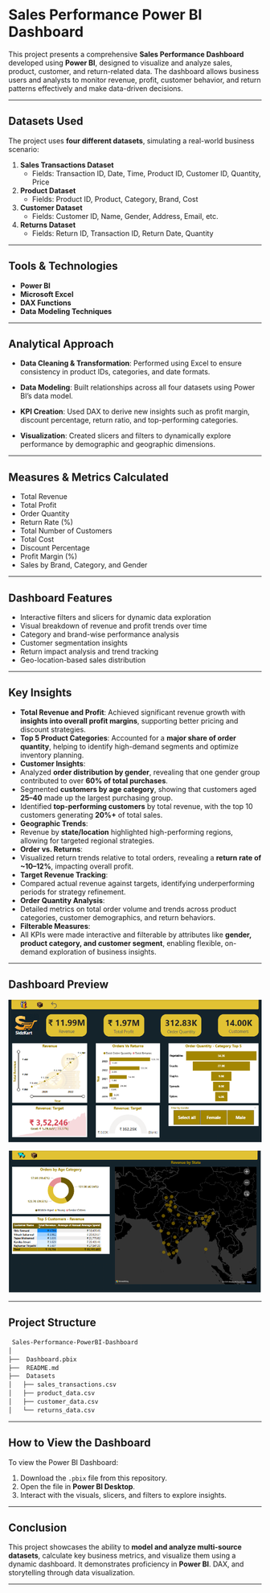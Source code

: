 
#  Sales Performance Power BI Dashboard

This project presents a comprehensive **Sales Performance Dashboard** developed using **Power BI**, designed to visualize and analyze sales, product, customer, and return-related data. The dashboard allows business users and analysts to monitor revenue, profit, customer behavior, and return patterns effectively and make data-driven decisions.

---

##  Datasets Used

The project uses **four different datasets**, simulating a real-world business scenario:

1. **Sales Transactions Dataset**
   - Fields: Transaction ID, Date, Time, Product ID, Customer ID, Quantity, Price
2. **Product Dataset**
   - Fields: Product ID, Product, Category, Brand, Cost
3. **Customer Dataset**
   - Fields: Customer ID, Name, Gender, Address, Email, etc.
4. **Returns Dataset**
   - Fields: Return ID, Transaction ID, Return Date, Quantity

---

##  Tools & Technologies

- **Power BI**
- **Microsoft Excel**
- **DAX Functions**
- **Data Modeling Techniques**

---


## Analytical Approach
- **Data Cleaning & Transformation**: Performed using Excel to ensure consistency in product IDs, categories, and date formats.

- **Data Modeling**: Built relationships across all four datasets using Power BI’s data model.

- **KPI Creation**: Used DAX to derive new insights such as profit margin, discount percentage, return ratio, and top-performing categories.

- **Visualization**: Created slicers and filters to dynamically explore performance by demographic and geographic dimensions.


---

##  Measures & Metrics Calculated

- Total Revenue  
- Total Profit  
- Order Quantity  
- Return Rate (%)  
- Total Number of Customers  
- Total Cost  
- Discount Percentage  
- Profit Margin (%)  
- Sales by Brand, Category, and Gender

---

##  Dashboard Features

- Interactive filters and slicers for dynamic data exploration  
- Visual breakdown of revenue and profit trends over time  
- Category and brand-wise performance analysis  
- Customer segmentation insights  
- Return impact analysis and trend tracking  
- Geo-location-based sales distribution 

---



##  Key Insights

-  **Total Revenue and Profit**: Achieved significant revenue growth with **insights into overall profit margins**, supporting better pricing and discount strategies.
-  **Top 5 Product Categories**: Accounted for a **major share of order quantity**, helping to identify high-demand segments and optimize inventory planning.
-  **Customer Insights**:
  - Analyzed **order distribution by gender**, revealing that one gender group contributed to over **60% of total purchases**.
  - Segmented **customers by age category**, showing that customers aged **25–40** made up the largest purchasing group.
  - Identified **top-performing customers** by total revenue, with the top 10 customers generating **20%+** of total sales.
-  **Geographic Trends**:
  - Revenue by **state/location** highlighted high-performing regions, allowing for targeted regional strategies.
-  **Order vs. Returns**:
  - Visualized return trends relative to total orders, revealing a **return rate of ~10–12%**, impacting overall profit.
-  **Target Revenue Tracking**:
  - Compared actual revenue against targets, identifying underperforming periods for strategy refinement.
-  **Order Quantity Analysis**:
  - Detailed metrics on total order volume and trends across product categories, customer demographics, and return behaviors.
-  **Filterable Measures**:
  - All KPIs were made interactive and filterable by attributes like **gender, product category, and customer segment**, enabling flexible, on-demand exploration of business insights.


---


##  Dashboard Preview

![Sales Performance Dashboard](./images/Sales_dashboard.png)

![Customer details Dashboard](./images/Customer_details.png)



---

##  Project Structure

```bash
 Sales-Performance-PowerBI-Dashboard
│
├──  Dashboard.pbix
├──  README.md
├──  Datasets
│   ├── sales_transactions.csv
│   ├── product_data.csv
│   ├── customer_data.csv
│   └── returns_data.csv

```

---

##  How to View the Dashboard

To view the Power BI Dashboard:

1. Download the `.pbix` file from this repository.
2. Open the file in **Power BI Desktop**.
3. Interact with the visuals, slicers, and filters to explore insights.

---

##  Conclusion

This project showcases the ability to **model and analyze multi-source datasets**, calculate key business metrics, and visualize them using a dynamic dashboard. It demonstrates proficiency in **Power BI**. DAX, and storytelling through data visualization.

---

